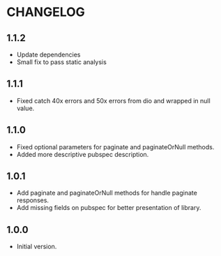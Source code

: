 # CHANGELOG

## 1.1.2
- Update dependencies
- Small fix to pass static analysis

## 1.1.1
- Fixed catch 40x errors and 50x errors from dio and wrapped in null value.

## 1.1.0

- Fixed optional parameters for paginate and paginateOrNull methods.
- Added more descriptive pubspec description.

## 1.0.1

- Add paginate and paginateOrNull methods for handle paginate responses.
- Add missing fields on pubspec for better presentation of library.

## 1.0.0

- Initial version.
